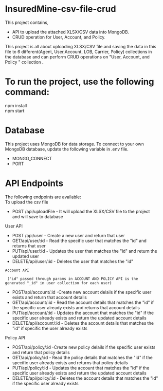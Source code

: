# InsuredMine-csv-file-crud
This project contains,
* API to upload the attached XLSX/CSV data into MongoDB.<br>
* CRUD operation for User, Account, and Policy.<br>

This project is all about uploading XLSX/CSV file and saving the data in this file to 6 different(Agent, User,Account, LOB, Carrier, Policy) collections in the database and can perform CRUD operations on
"User, Account, and Policy " collection .






# To run the project, use the following command:
 npm install<br>
 npm start

# Database
This project uses MongoDB for data storage. To connect to your own MongoDB database, update the following variable in .env file.<br>
* MONGO_CONNECT<br>
* PORT<br>



# API Endpoints
The following endpoints are available:<br>
   To upload the csv file<br>  
  * POST /api/uploadFile - It will upload the XLSX/CSV file to the project and will save to database<br> 
  
  
   User API <br>
   * POST /api/user - Create a new user and return that user<br>
   * GET/api/user/:id - Read the specific user that matches the "id" and returns that user<br>
   * PUT/api/user/:id  - Updates the user that matches the "id" and return the updated user<br>
   * DELETE/api/user/:id - Deletes the user that matches the "id"<br>
   
    Account API
   
     ("id" passed through params in ACCOUNT AND POLICY API is the generated "_id" in user collection for each user)
    
   
    
   * POST/api/account/:id  -Create new account delails if the specific user exists and return that account details<br>
   * GET/api/account/:id - Read the account details that matches the "id" if the specific user already exists and returns that account details<br>
   * PUT/api/account/:id - Updates the account that matches the "id" if the specific user already exists and return the updated account details<br>
   * DELETE/api/account/:id - Deletes the account details that matches the "id" if specific the user already exists<br>
   
   
   
   Policy API<br>
   
   
   
   * POST/api/policy/:id  -Create new policy delails if the specific user exists and return that policy details<br>
   * GET/api/policy/:id - Read the policy details that matches the "id" if the specific user already exists and returns that  policy details<br>
   * PUT/api/policy/:id - Updates the account that matches the "id" if the specific user already exists and return the updated account details<br>
   * DELETE/api/policy/:id - Deletes the account details that matches the "id" if the specific user already exists<br>
   
   
   
   



